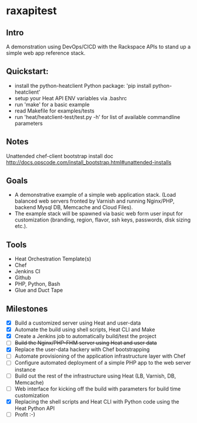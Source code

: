 # raxapitest

## Intro
A demonstration using DevOps/CICD with the Rackspace APIs to stand up a simple web app reference stack.

## Quickstart:
* install the python-heatclient Python package: 'pip install python-heatclient'
* setup your Heat API ENV variables via .bashrc
* run 'make' for a basic example
* read Makefile for examples/tests
* run 'heat/heatclient-test/test.py -h' for list of available commandline parameters

## Notes
Unattended chef-client bootstrap install doc
http://docs.opscode.com/install_bootstrap.html#unattended-installs

## Goals
* A demonstrative example of a simple web application stack.  (Load balanced web servers fronted by Varnish and running Nginx/PHP, backend Mysql DB, Memcache and Cloud Files).  
* The example stack will be spawned via basic web form user input for customization (branding, region, flavor, ssh keys, passwords, disk sizing etc.).

## Tools
* Heat Orchestration Template(s)
* Chef
* Jenkins CI
* Github
* PHP, Python, Bash
* Glue and Duct Tape

## Milestones
- [x] Build a customized server using Heat and user-data
- [x] Automate the build using shell scripts, Heat CLI and Make
- [x] Create a Jenkins job to automatically build/test the project
- [ ] ~~Build the Nginx/PHP-FHM server using Heat and user data~~
- [x] Replace the user-data hackery with Chef bootstrapping
- [ ] Automate provisioning of the application infrastructure layer with Chef
- [ ] Configure automated deployment of a simple PHP app to the web server instance
- [ ] Build out the rest of the infrastructure using Heat (LB, Varnish, DB, Memcache)
- [ ] Web interface for kicking off the build with parameters for build time customization
- [x] Replacing the shell scripts and Heat CLI with Python code using the Heat Python API
- [ ] Profit :-)

